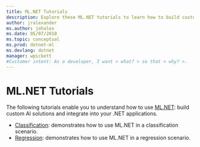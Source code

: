 ```yaml
---
title: ML.NET Tutorials
description: Explore these ML.NET tutorials to learn how to build custom AI solutions and integrate into your .NET applications.
author: jralexander
ms.author: johalex
ms.date: 05/07/2018
ms.topic: conceptual
ms.prod: dotnet-ml
ms.devlang: dotnet
manager: wpickett
#Customer intent: As a developer, I want < what? > so that < why? >.
---
```

# ML.NET Tutorials

The following tutorials enable you to understand how to use [ML.NET](../index.md): build custom AI solutions and integrate into your .NET applications.

* [Classification](classification.md): demonstrates how to use ML.NET in a classification scenario.
* [Regression](regression.md): demonstrates how to use ML.NET in a regression scenario.
